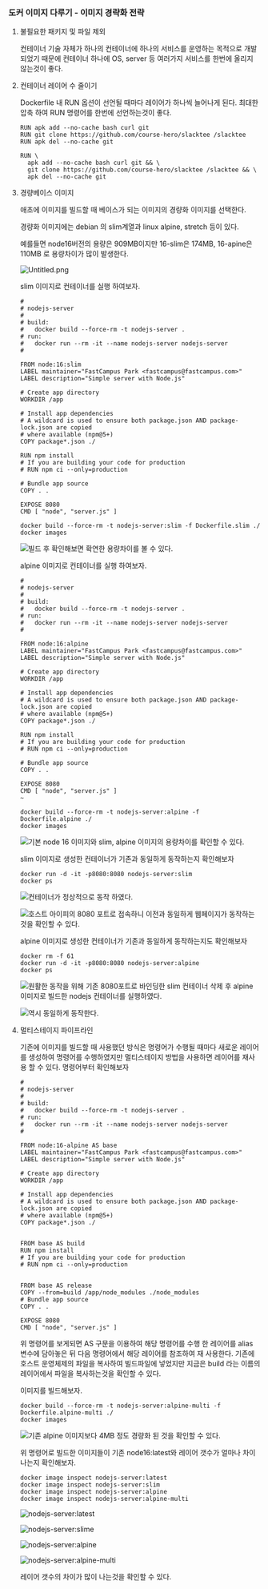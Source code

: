 
### 도커 이미지 다루기 - 이미지 경략화 전략

1. 불필요한 패키지 및 파일 제외

	컨테이너 기술 자체가 하나의 컨테이너에 하나의 서비스를 운영하는 목적으로 개발되었기 때문에 컨테이너 하나에 OS, server 등 여러가지 서비스를 한번에 올리지 않는것이 좋다.

2. 컨테이너 레이어 수 줄이기

	Dockerfile 내 RUN 옵션이 선언될 때마다 레이어가 하나씩 늘어나게 된다. 최대한 압축 하여 RUN 명령어를 한번에 선언하는것이 좋다.


	```shell
	RUN apk add --no-cache bash curl git
	RUN git clone https://github.com/course-hero/slacktee /slacktee
	RUN apk del --no-cache git
	```


	```shell
	RUN \
	  apk add --no-cache bash curl git && \
	  git clone https://github.com/course-hero/slacktee /slacktee && \
	  apk del --no-cache git
	```

3. 경량베이스 이미지

	애초에 이미지를 빌드할 때 베이스가 되는 이미지의 경량화 이미지를 선택한다. 


	경량화 이미지에는 debian 의 slim계열과 linux alpine, stretch 등이 있다.


	예를들면 node16버전의 용량은 909MB이지만 16-slim은 174MB, 16-apine은 110MB 로 용량차이가 많이 발생한다.


	![Untitled.png](https://s3.us-west-2.amazonaws.com/secure.notion-static.com/94320022-fa77-4acb-bd7c-f50f40a6b09f/Untitled.png?X-Amz-Algorithm=AWS4-HMAC-SHA256&X-Amz-Content-Sha256=UNSIGNED-PAYLOAD&X-Amz-Credential=AKIAT73L2G45EIPT3X45%2F20231008%2Fus-west-2%2Fs3%2Faws4_request&X-Amz-Date=20231008T140523Z&X-Amz-Expires=3600&X-Amz-Signature=9e0ee073275518066f301394528b6f4cb35cb03eb4e4459480faf64db6ffa334&X-Amz-SignedHeaders=host&x-id=GetObject)


	slim 이미지로 컨테이너를 실행 하여보자.


	```shell
	#
	# nodejs-server
	#
	# build:
	#   docker build --force-rm -t nodejs-server .
	# run:
	#   docker run --rm -it --name nodejs-server nodejs-server
	#
	
	FROM node:16:slim
	LABEL maintainer="FastCampus Park <fastcampus@fastcampus.com>"
	LABEL description="Simple server with Node.js"
	
	# Create app directory
	WORKDIR /app
	
	# Install app dependencies
	# A wildcard is used to ensure both package.json AND package-lock.json are copied
	# where available (npm@5+)
	COPY package*.json ./
	
	RUN npm install
	# If you are building your code for production
	# RUN npm ci --only=production
	
	# Bundle app source
	COPY . .
	
	EXPOSE 8080
	CMD [ "node", "server.js" ]
	```


	```shell
	docker build --force-rm -t nodejs-server:slim -f Dockerfile.slim ./
	docker images
	```


	![빌드 후 확인해보면 확연한 용량차이를 볼 수 있다.](https://s3.us-west-2.amazonaws.com/secure.notion-static.com/a75fb61b-aabf-452d-8881-2c19a7e31286/Untitled.png?X-Amz-Algorithm=AWS4-HMAC-SHA256&X-Amz-Content-Sha256=UNSIGNED-PAYLOAD&X-Amz-Credential=AKIAT73L2G45EIPT3X45%2F20231008%2Fus-west-2%2Fs3%2Faws4_request&X-Amz-Date=20231008T140524Z&X-Amz-Expires=3600&X-Amz-Signature=564a0e19538a8e79131beeabe148d493c9a0b1463446dd57b8d221b104265437&X-Amz-SignedHeaders=host&x-id=GetObject)


	alpine 이미지로 컨테이너를 실행 하여보자.


	```shell
	#
	# nodejs-server
	#
	# build:
	#   docker build --force-rm -t nodejs-server .
	# run:
	#   docker run --rm -it --name nodejs-server nodejs-server
	#
	
	FROM node:16:alpine
	LABEL maintainer="FastCampus Park <fastcampus@fastcampus.com>"
	LABEL description="Simple server with Node.js"
	
	# Create app directory
	WORKDIR /app
	
	# Install app dependencies
	# A wildcard is used to ensure both package.json AND package-lock.json are copied
	# where available (npm@5+)
	COPY package*.json ./
	
	RUN npm install
	# If you are building your code for production
	# RUN npm ci --only=production
	
	# Bundle app source
	COPY . .
	
	EXPOSE 8080
	CMD [ "node", "server.js" ]
	~
	```


	```shell
	docker build --force-rm -t nodejs-server:alpine -f Dockerfile.alpine ./
	docker images
	```


	![기본 node 16 이미지와 slim, alpine 이미지의 용량차이를 확인할 수 있다.](https://s3.us-west-2.amazonaws.com/secure.notion-static.com/3d4f1ccc-1f20-4d2f-9bbf-c11bdddfdedb/Untitled.png?X-Amz-Algorithm=AWS4-HMAC-SHA256&X-Amz-Content-Sha256=UNSIGNED-PAYLOAD&X-Amz-Credential=AKIAT73L2G45EIPT3X45%2F20231008%2Fus-west-2%2Fs3%2Faws4_request&X-Amz-Date=20231008T140524Z&X-Amz-Expires=3600&X-Amz-Signature=94019fb39ed9c7940ffa384ff7f9b3b0aefdaa8270f33a9659d9ae9586f0765d&X-Amz-SignedHeaders=host&x-id=GetObject)


	slim 이미지로 생성한 컨테이너가 기존과 동일하게 동작하는지 확인해보자


	```shell
	docker run -d -it -p8080:8080 nodejs-server:slim
	docker ps
	```


	![컨테이너가 정상적으로 동작 하였다.](https://s3.us-west-2.amazonaws.com/secure.notion-static.com/2ba8a761-9aee-4f8d-bdcb-eddb0b6c64c4/Untitled.png?X-Amz-Algorithm=AWS4-HMAC-SHA256&X-Amz-Content-Sha256=UNSIGNED-PAYLOAD&X-Amz-Credential=AKIAT73L2G45EIPT3X45%2F20231008%2Fus-west-2%2Fs3%2Faws4_request&X-Amz-Date=20231008T140524Z&X-Amz-Expires=3600&X-Amz-Signature=a0f5d3bf18fa370d078747abfecf5902f6bacf3117315c9ab5beafd2cadcb0f3&X-Amz-SignedHeaders=host&x-id=GetObject)


	![호스트 아이피의 8080 포트로 접속하니 이전과 동일하게 웹페이지가 동작하는것을 확인할 수 있다.](https://s3.us-west-2.amazonaws.com/secure.notion-static.com/bdaf68e9-f896-49e8-b51a-aca743c15fe7/Untitled.png?X-Amz-Algorithm=AWS4-HMAC-SHA256&X-Amz-Content-Sha256=UNSIGNED-PAYLOAD&X-Amz-Credential=AKIAT73L2G45EIPT3X45%2F20231008%2Fus-west-2%2Fs3%2Faws4_request&X-Amz-Date=20231008T140524Z&X-Amz-Expires=3600&X-Amz-Signature=afc154327748934f1d8c22ae77e5f5f8cc7f08607a76ef4ced9c374f17ab1d43&X-Amz-SignedHeaders=host&x-id=GetObject)


	alpine 이미지로 생성한 컨테이너가 기존과 동일하게 동작하는지도 확인해보자


	```shell
	docker rm -f 61
	docker run -d -it -p8080:8080 nodejs-server:alpine
	docker ps
	```


	![원활한 동작을 위해 기존 8080포트로 바인딩한 slim 컨테이너 삭제 후 alpine 이미지로 빌드한 nodejs 컨테이너를 실행하였다.](https://s3.us-west-2.amazonaws.com/secure.notion-static.com/f66a40e9-8092-42a1-8725-9ccf232f9d02/Untitled.png?X-Amz-Algorithm=AWS4-HMAC-SHA256&X-Amz-Content-Sha256=UNSIGNED-PAYLOAD&X-Amz-Credential=AKIAT73L2G45EIPT3X45%2F20231008%2Fus-west-2%2Fs3%2Faws4_request&X-Amz-Date=20231008T140524Z&X-Amz-Expires=3600&X-Amz-Signature=ddcb3d822cf2fdc0590aa69eff425216cd2b12f57aa46584cead1e0b7ef13034&X-Amz-SignedHeaders=host&x-id=GetObject)


	![역시 동일하게 동작한다.](https://s3.us-west-2.amazonaws.com/secure.notion-static.com/0ab6fac7-9a61-4396-b146-c880839c579f/Untitled.png?X-Amz-Algorithm=AWS4-HMAC-SHA256&X-Amz-Content-Sha256=UNSIGNED-PAYLOAD&X-Amz-Credential=AKIAT73L2G45EIPT3X45%2F20231008%2Fus-west-2%2Fs3%2Faws4_request&X-Amz-Date=20231008T140523Z&X-Amz-Expires=3600&X-Amz-Signature=a00f4bd82b99ae5907f9f63baa09e29764cfcb873a29ae4441fe4784764d33a5&X-Amz-SignedHeaders=host&x-id=GetObject)

4. 멀티스테이지 파이프라인

	기존에 이미지를 빌드할 때 사용했던 방식은 명령어가 수행될 때마다 새로운 레이어를 생성하여 명령어를 수행하였지만 멀티스테이지 방법을 사용하면 레이어를 재사용 할 수 있다. 명령어부터 확인해보자


	```shell
	#
	# nodejs-server
	#
	# build:
	#   docker build --force-rm -t nodejs-server .
	# run:
	#   docker run --rm -it --name nodejs-server nodejs-server
	#
	
	FROM node:16-alpine AS base
	LABEL maintainer="FastCampus Park <fastcampus@fastcampus.com>"
	LABEL description="Simple server with Node.js"
	
	# Create app directory
	WORKDIR /app
	
	# Install app dependencies
	# A wildcard is used to ensure both package.json AND package-lock.json are copied
	# where available (npm@5+)
	COPY package*.json ./
	
	
	FROM base AS build
	RUN npm install
	# If you are building your code for production
	# RUN npm ci --only=production
	
	
	FROM base AS release
	COPY --from=build /app/node_modules ./node_modules
	# Bundle app source
	COPY . .
	
	EXPOSE 8080
	CMD [ "node", "server.js" ]
	```


	위 명령어를 보게되면 AS 구문을 이용하여 해당 명령어를 수행 한 레이어를 alias 변수에 담아놓은 뒤 다음 명령어에서 해당 레이어를 참조하여 재 사용한다. 기존에 호스트 운영체제의 파일을 복사하여 빌드파일에 넣었지만 지금은 build 라는 이름의 레이어에서 파일을 복사하는것을 확인할 수 있다.


	이미지를 빌드해보자.


	```shell
	docker build --force-rm -t nodejs-server:alpine-multi -f Dockerfile.alpine-multi ./
	docker images
	```


	![기존 alpine 이미지보다 4MB 정도 경량화 된 것을 확인할 수 있다.](https://s3.us-west-2.amazonaws.com/secure.notion-static.com/ed88cef2-bd2d-4e76-8ba9-3e3ebfceafa3/Untitled.png?X-Amz-Algorithm=AWS4-HMAC-SHA256&X-Amz-Content-Sha256=UNSIGNED-PAYLOAD&X-Amz-Credential=AKIAT73L2G45EIPT3X45%2F20231008%2Fus-west-2%2Fs3%2Faws4_request&X-Amz-Date=20231008T140524Z&X-Amz-Expires=3600&X-Amz-Signature=ffcf3cc99d9fe11e5384836d7b983f00340082c106fcfd7acad8da175c680494&X-Amz-SignedHeaders=host&x-id=GetObject)


	위 명령어로 빌드한 이미지들이 기존 node16:latest와 레이어 갯수가 얼마나 차이 나는지 확인해보자.


	```shell
	docker image inspect nodejs-server:latest
	docker image inspect nodejs-server:slim
	docker image inspect nodejs-server:alpine
	docker image inspect nodejs-server:alpine-multi
	```


	![nodejs-server:latest](https://s3.us-west-2.amazonaws.com/secure.notion-static.com/ea8d1dee-1dad-48ec-94b5-54571e04ebec/Untitled.png?X-Amz-Algorithm=AWS4-HMAC-SHA256&X-Amz-Content-Sha256=UNSIGNED-PAYLOAD&X-Amz-Credential=AKIAT73L2G45EIPT3X45%2F20231008%2Fus-west-2%2Fs3%2Faws4_request&X-Amz-Date=20231008T140524Z&X-Amz-Expires=3600&X-Amz-Signature=686e13c5f8e40efca3aeac1fa0c60d0cf62840107ef8eb00169459db31125770&X-Amz-SignedHeaders=host&x-id=GetObject)


	![nodejs-server:slime](https://s3.us-west-2.amazonaws.com/secure.notion-static.com/21f161d7-d33e-4afd-b6ea-88b6caf47d79/Untitled.png?X-Amz-Algorithm=AWS4-HMAC-SHA256&X-Amz-Content-Sha256=UNSIGNED-PAYLOAD&X-Amz-Credential=AKIAT73L2G45EIPT3X45%2F20231008%2Fus-west-2%2Fs3%2Faws4_request&X-Amz-Date=20231008T140524Z&X-Amz-Expires=3600&X-Amz-Signature=42a52bd5b22a200f70ea97af7095d049dd06676c4aee1f8cdcf82c4d3366317f&X-Amz-SignedHeaders=host&x-id=GetObject)


	![nodejs-server:alpine](https://s3.us-west-2.amazonaws.com/secure.notion-static.com/357b32a8-7e39-4ca4-a334-70aa7176009b/Untitled.png?X-Amz-Algorithm=AWS4-HMAC-SHA256&X-Amz-Content-Sha256=UNSIGNED-PAYLOAD&X-Amz-Credential=AKIAT73L2G45EIPT3X45%2F20231008%2Fus-west-2%2Fs3%2Faws4_request&X-Amz-Date=20231008T140524Z&X-Amz-Expires=3600&X-Amz-Signature=3605af291d46923a1c27251a2f6ef09602c23853478e7792b1d997c201a33176&X-Amz-SignedHeaders=host&x-id=GetObject)


	![nodejs-server:alpine-multi](https://s3.us-west-2.amazonaws.com/secure.notion-static.com/8ecb81ce-b63c-4e16-9921-a59e54a1fb73/Untitled.png?X-Amz-Algorithm=AWS4-HMAC-SHA256&X-Amz-Content-Sha256=UNSIGNED-PAYLOAD&X-Amz-Credential=AKIAT73L2G45EIPT3X45%2F20231008%2Fus-west-2%2Fs3%2Faws4_request&X-Amz-Date=20231008T140524Z&X-Amz-Expires=3600&X-Amz-Signature=7c67231f170432493565c9f4431911ca4dc4cf547687bb62b04140589c0d5a21&X-Amz-SignedHeaders=host&x-id=GetObject)


	레이어 갯수의 차이가 많이 나는것을 확인할 수 있다.


